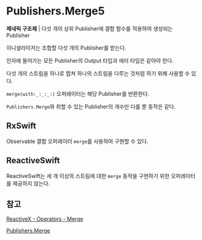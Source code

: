 # Publishers.Merge5

**제네릭 구조체** | 다섯 개의 상위 Publisher에 결합 함수를 적용하여 생성되는 Publisher

이니셜라이저는 조합할 다섯 개의 Publisher를 받는다.

인자에 들어가는 모든 Publisher의 Output 타입과 에러 타입은 같아야 한다.

다섯 개의 스트림을 하나로 합쳐 하나의 스트림을 다루는 것처럼 하기 위해 사용할 수 있다.

`merge(with:_:_:_:)` 오퍼레이터는 해당 Publisher를 반환한다.

`Publishers.Merge`와 취할 수 있는 Publisher의 개수만 다를 뿐 동작은 같다.

## RxSwift

Observable 결합 오퍼레이터 `merge`를 사용하여 구현할 수 있다.

## ReactiveSwift

ReactiveSwift는 세 개 이상의 스트림에 대한 `merge` 동작을 구현하기 위한 오퍼레이터를 제공하지 않는다.

## 참고

[ReactiveX - Operators - Merge](http://reactivex.io/documentation/operators/merge.html)

[Publishers.Merge](./Merge.md)